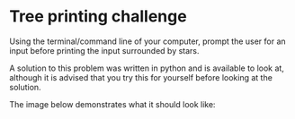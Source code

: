 # Tree printing challenge

Using the terminal/command line of your computer, prompt the user for an input before printing the input surrounded by stars.

A solution to this problem was written in python and is available to look at, although it is advised that you try this for yourself before looking at the solution.

The image below demonstrates what it should look like:

